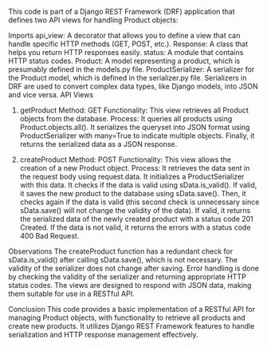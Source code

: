 This code is part of a Django REST Framework (DRF) application that defines two API views for handling Product objects:

Imports
api_view: A decorator that allows you to define a view that can handle specific HTTP methods (GET, POST, etc.).
Response: A class that helps you return HTTP responses easily.
status: A module that contains HTTP status codes.
Product: A model representing a product, which is presumably defined in the models.py file.
ProductSerializer: A serializer for the Product model, which is defined in the serializer.py file. Serializers in DRF are used to convert complex data types, like Django models, into JSON and vice versa.
API Views

1. getProduct
Method: GET
Functionality: This view retrieves all Product objects from the database.
Process:
It queries all products using Product.objects.all().
It serializes the queryset into JSON format using ProductSerializer with many=True to indicate multiple objects.
Finally, it returns the serialized data as a JSON response.

2. createProduct
Method: POST
Functionality: This view allows the creation of a new Product object.
Process:
It retrieves the data sent in the request body using request.data.
It initializes a ProductSerializer with this data.
It checks if the data is valid using sData.is_valid().
If valid, it saves the new product to the database using sData.save().
Then, it checks again if the data is valid (this second check is unnecessary since sData.save() will not change the validity of the data).
If valid, it returns the serialized data of the newly created product with a status code 201 Created.
If the data is not valid, it returns the errors with a status code 400 Bad Request.

Observations
The createProduct function has a redundant check for sData.is_valid() after calling sData.save(), which is not necessary. The validity of the serializer does not change after saving.
Error handling is done by checking the validity of the serializer and returning appropriate HTTP status codes.
The views are designed to respond with JSON data, making them suitable for use in a RESTful API.

Conclusion
This code provides a basic implementation of a RESTful API for managing Product objects, with functionality to retrieve all products and create new products. It utilizes Django REST Framework features to handle serialization and HTTP response management effectively.
